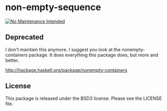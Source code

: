 # non-empty-sequence

[![No Maintenance Intended](http://unmaintained.tech/badge.svg)](http://unmaintained.tech/)

## Deprecated

I don't maintain this anymore.  I suggest you look at the nonempty-containers
package.  It does everything this package does, but more and better.

http://hackage.haskell.org/package/nonempty-containers

## License

This package is released under the BSD3 license. Please see the LICENSE file.

